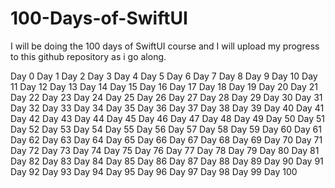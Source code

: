 # 100-Days-of-SwiftUI
I will be doing the 100 days of SwiftUI course and I will upload my progress to this github repository as i go along. 


Day 0
Day 1
Day 2
Day 3
Day 4
Day 5
Day 6
Day 7
Day 8
Day 9
Day 10
Day 11
Day 12
Day 13
Day 14
Day 15
Day 16
Day 17
Day 18
Day 19
Day 20
Day 21
Day 22
Day 23
Day 24
Day 25
Day 26
Day 27
Day 28
Day 29
Day 30
Day 31
Day 32
Day 33
Day 34
Day 35
Day 36
Day 37
Day 38
Day 39
Day 40
Day 41
Day 42
Day 43
Day 44
Day 45
Day 46
Day 47
Day 48
Day 49
Day 50
Day 51
Day 52
Day 53
Day 54
Day 55
Day 56
Day 57
Day 58
Day 59
Day 60
Day 61
Day 62
Day 63
Day 64
Day 65
Day 66
Day 67
Day 68
Day 69
Day 70
Day 71
Day 72
Day 73
Day 74
Day 75
Day 76
Day 77
Day 78
Day 79
Day 80
Day 81
Day 82
Day 83
Day 84
Day 85
Day 86
Day 87
Day 88
Day 89
Day 90
Day 91
Day 92
Day 93
Day 94
Day 95
Day 96
Day 97
Day 98
Day 99
Day 100
